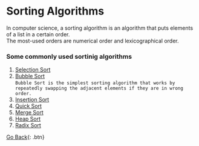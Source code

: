 # Sorting Algorithms
In computer science, a sorting algorithm is an algorithm that puts elements of a list in a certain order.<br />
The most-used orders are numerical order and lexicographical order. <br />

### Some commonly used sortinig algorithms

  1. [Selection Sort]()
  2. [Bubble Sort](bubble.c)<br />
`Bubble Sort is the simplest sorting algorithm that works by repeatedly swapping the adjacent elements if they are in wrong order.`
  3. [Insertion Sort]()
  4. [Quick Sort]()
  5. [Merge Sort]()
  6. [Heap Sort]()
  7. [Radix Sort]()

[Go Back](./..){: .btn}
